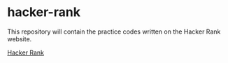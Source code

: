 # hacker-rank
This repository will contain the practice codes written on the Hacker Rank website.

<a href="https://www.hackerrank.com/dashboard" target="_blank">Hacker Rank</a>